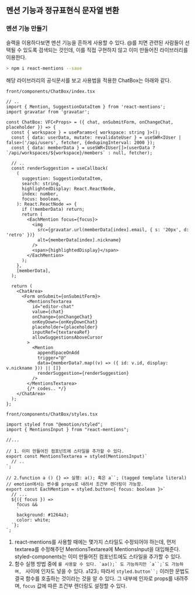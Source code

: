 ﻿## 멘션 기능과 정규표현식 문자열 변환

### 멘션 기능 만들기

슬랙을 이용하다보면 멘션 기능을 흔하게 사용할 수 있다. @를 치면 관련된 사람들이 선택될 수 있도록 검색되는 것인데, 이를 직접 구현하지 않고 이미 만들어진 라이브러리를 이용한다.

```bash
> npm i react-mentions --save
```

해당 라이브러리의 공식문서를 보고 사용법을 적용한 ChatBox는 아래와 같다.

`front/components/ChatBox/index.tsx`

```tsx
// ..
import { Mention, SuggestionDataItem } from 'react-mentions';
import gravatar from 'gravatar';

const ChatBox: VFC<Props> = ({ chat, onSubmitForm, onChangeChat, placeholder }) => {
  const { workspace } = useParams<{ workspace: string }>();
  const { data: userData, mutate: revalidateUser } = useSWR<IUser | false>('/api/users', fetcher, {dedupingInterval: 2000 });
  const { data: memberData } = useSWR<IUser[]>(userData ? `/api/workspaces/${workspace}/members` : null, fetcher);

  // ..
  const renderSuggestion = useCallback(
    (
      suggestion: SuggestionDataItem,
      search: string,
      highlightedDisplay: React.ReactNode,
      index: number,
      focus: boolean,
    ): React.ReactNode => {
      if (!memberData) return;
      return (
        <EachMention focus={focus}>
          <img
            src={gravatar.url(memberData[index].email, { s: '20px', d: 'retro' })}
            alt={memberData[index].nickname}
          />
          <span>{highlightedDisplay}</span>
        </EachMention>
      );
    },
    [memberData],
  );

  return (
    <ChatArea>
      <Form onSubmit={onSubmitForm}>
        <MentionsTextarea
          id="editor-chat"
          value={chat}
          onChange={onChangeChat}
          onKeyDown={onKeyDownChat}
          placeholder={placeholder}
          inputRef={textareaRef}
          allowSuggestionsAboveCursor
        >
          <Mention
            appendSpaceOnAdd
            trigger="@"
            data={memberData?.map((v) => ({ id: v.id, display: v.nickname })) || []}
            renderSuggestion={renderSuggestion}
          />
        </MentionsTextarea>
        {/* codes.. */}
    </ChatArea>
  );
};
```

`front/components/ChatBox/styles.tsx`

```tsx
import styled from "@emotion/styled";
import { MentionsInput } from "react-mentions";

//...

// 1. 이미 만들어진 컴포넌트에 스타일을 추가할 수 있다.
export const MentionsTextarea = styled(MentionsInput)`
  // ..
`;

// 2.function a () {} => 실행: a(); 혹은 a``; (tagged template literal)
// emotion에서는 변수를 props로 내려서 조건부 렌더링이 가능함.
export const EachMention = styled.button<{ focus: boolean }>`
  // ...
  ${({ focus }) =>
    focus &&
    `
    background: #1264a3;
    color: white;
  `};
`;
```

1. react-mentions를 사용할 때에는 몇가지 스타일도 수정되어야 하는데, 먼저 textarea를 수정해주던 MentionsTextarea에 MentionsInput을 대입해준다. styled-components는 이미 만들어진 컴포넌트에도 스타일을 추가할 수 있다.
2. 함수 실행 방법 중에 ``` 를 사용할 수 있다. `aa();` 도 가능하지만 `a``;`도 가능하며,  ``` 사이에 인자도 넣을 수 있다. `a`123`;` 따라서 ` styled.button``; ` 이러한 문법도 결국 함수를 호출하는 것이라는 것을 알 수 있다. 그 내부에 인자로 props를 내려주며, `focus` 값에 따른 조건부 렌더링도 설정할 수 있다.
